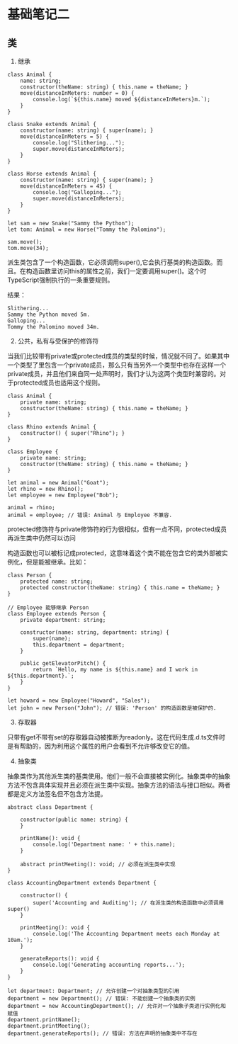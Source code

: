 # 基础笔记二

## 类

1. 继承

```
class Animal {
    name: string;
    constructor(theName: string) { this.name = theName; }
    move(distanceInMeters: number = 0) {
        console.log(`${this.name} moved ${distanceInMeters}m.`);
    }
}

class Snake extends Animal {
    constructor(name: string) { super(name); }
    move(distanceInMeters = 5) {
        console.log("Slithering...");
        super.move(distanceInMeters);
    }
}

class Horse extends Animal {
    constructor(name: string) { super(name); }
    move(distanceInMeters = 45) {
        console.log("Galloping...");
        super.move(distanceInMeters);
    }
}

let sam = new Snake("Sammy the Python");
let tom: Animal = new Horse("Tommy the Palomino");

sam.move();
tom.move(34);
```

派生类包含了一个构造函数，它必须调用super(),它会执行基类的构造函数。而且。在构造函数里访问this的属性之前，我们一定要调用super()。这个时TypeScript强制执行的一条重要规则。

结果：
```
Slithering...
Sammy the Python moved 5m.
Galloping...
Tommy the Palomino moved 34m.
```

2. 公共，私有与受保护的修饰符

当我们比较带有private或protected成员的类型的时候，情况就不同了。如果其中一个类型了里包含一个private成员，那么只有当另外一个类型中也存在这样一个private成员，并且他们来自同一处声明时，我们才认为这两个类型时兼容的。对于protected成员也适用这个规则。

```
class Animal {
    private name: string;
    constructor(theName: string) { this.name = theName; }
}

class Rhino extends Animal {
    constructor() { super("Rhino"); }
}

class Employee {
    private name: string;
    constructor(theName: string) { this.name = theName; }
}

let animal = new Animal("Goat");
let rhino = new Rhino();
let employee = new Employee("Bob");

animal = rhino;
animal = employee; // 错误: Animal 与 Employee 不兼容.
```

protected修饰符与private修饰符的行为很相似，但有一点不同，protected成员再派生类中仍然可以访问


构造函数也可以被标记成protected，这意味着这个类不能在包含它的类外部被实例化，但是能被继承。比如：

```
class Person {
    protected name: string;
    protected constructor(theName: string) { this.name = theName; }
}

// Employee 能够继承 Person
class Employee extends Person {
    private department: string;

    constructor(name: string, department: string) {
        super(name);
        this.department = department;
    }

    public getElevatorPitch() {
        return `Hello, my name is ${this.name} and I work in ${this.department}.`;
    }
}

let howard = new Employee("Howard", "Sales");
let john = new Person("John"); // 错误: 'Person' 的构造函数是被保护的.
```

3. 存取器

只带有get不带有set的存取器自动被推断为readonly。这在代码生成.d.ts文件时是有帮助的，因为利用这个属性的用户会看到不允许够改变它的值。


4. 抽象类

抽象类作为其他派生类的基类使用。他们一般不会直接被实例化。抽象类中的抽象方法不包含具体实现并且必须在派生类中实现。抽象方法的语法与接口相似。两者都是定义方法签名但不包含方法提。

```
abstract class Department {

    constructor(public name: string) {
    }

    printName(): void {
        console.log('Department name: ' + this.name);
    }

    abstract printMeeting(): void; // 必须在派生类中实现
}

class AccountingDepartment extends Department {

    constructor() {
        super('Accounting and Auditing'); // 在派生类的构造函数中必须调用 super()
    }

    printMeeting(): void {
        console.log('The Accounting Department meets each Monday at 10am.');
    }

    generateReports(): void {
        console.log('Generating accounting reports...');
    }
}

let department: Department; // 允许创建一个对抽象类型的引用
department = new Department(); // 错误: 不能创建一个抽象类的实例
department = new AccountingDepartment(); // 允许对一个抽象子类进行实例化和赋值
department.printName();
department.printMeeting();
department.generateReports(); // 错误: 方法在声明的抽象类中不存在
```

